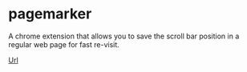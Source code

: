 pagemarker
==========

A chrome extension that allows you to save the scroll bar position in a regular web page for fast re-visit.

[Url](https://chrome.google.com/webstore/detail/pagemarker/oheliokfcgehhjlhiiglekmbebigpbdj)
